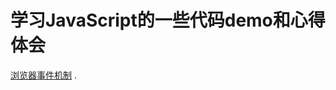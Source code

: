 # 学习JavaScript的一些代码demo和心得体会
 [浏览器事件机制](https://help.github.com/articles/github-flavored-markdown/) . 
